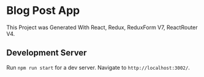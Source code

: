 # Blog Post App
This Project was Generated With React, Redux, ReduxForm V7, ReactRouter V4.

## Development Server

Run `npm run start` for a dev server. Navigate to 
`http://localhost:3002/`.